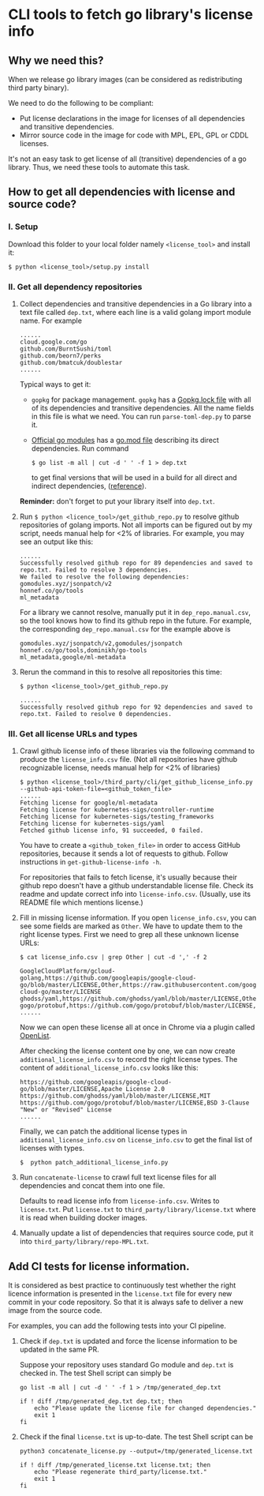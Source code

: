 # CLI tools to fetch go library's license info

## Why we need this?

When we release go library images (can be considered as redistributing third
party binary).

We need to do the following to be compliant:
* Put license declarations in the image for licenses of all dependencies and transitive dependencies.
* Mirror source code in the image for code with MPL, EPL, GPL or CDDL licenses.

It's not an easy task to get license of all (transitive) dependencies of a go
library. Thus, we need these tools to automate this task.

## How to get all dependencies with license and source code?

### I. Setup
Download this folder to your local folder namely `<license_tool>` and install it:
```
$ python <license_tool>/setup.py install
```

### II. Get all dependency repositories
1. Collect dependencies and transitive dependencies in a Go library into a text file called `dep.txt`, where each line is a valid golang import module name. For example
    ```
    ......
    cloud.google.com/go
    github.com/BurntSushi/toml
    github.com/beorn7/perks
    github.com/bmatcuk/doublestar
    ......
    ```

    Typical ways to get it:
    * `gopkg` for package management. `gopkg` has a [Gopkg.lock file](https://github.com/argoproj/argo/blob/master/Gopkg.lock)
    with all of its dependencies and transitive dependencies. All the name fields in this file is what we need. You can run `parse-toml-dep.py` to parse it.
    * [Official go modules](https://blog.golang.org/using-go-modules) has a [go.mod file](https://github.com/minio/minio/blob/master/go.mod) describing its direct dependencies. Run command

        ```$ go list -m all | cut -d ' ' -f 1 > dep.txt```

        to get final versions that will be used in a build for all direct and indirect dependencies, ([reference](https://github.com/golang/go/wiki/Modules#daily-workflow)).

    **Reminder:** don't forget to put your library itself into `dep.txt`.
2. Run `$ python <licence_tool>/get_github_repo.py` to resolve github repositories of golang imports. Not all imports can be figured out by my script, needs manual help for <2% of libraries. For example, you may see an output like this:
    ```
    ......
    Successfully resolved github repo for 89 dependencies and saved to repo.txt. Failed to resolve 3 dependencies.
    We failed to resolve the following dependencies:
    gomodules.xyz/jsonpatch/v2
    honnef.co/go/tools
    ml_metadata
    ```

    For a library we cannot resolve, manually put it in `dep_repo.manual.csv`, so the tool knows how to find its github repo in the future. For example, the corresponding `dep_repo.manual.csv` for the example above is
    ```
    gomodules.xyz/jsonpatch/v2,gomodules/jsonpatch
    honnef.co/go/tools,dominikh/go-tools
    ml_metadata,google/ml-metadata
    ```
 3. Rerun the command in this to resolve all repositories this time:
    ```
    $ python <license_tool>/get_github_repo.py

    ......
    Successfully resolved github repo for 92 dependencies and saved to repo.txt. Failed to resolve 0 dependencies.
    ```

### III. Get all license URLs and types

1.  Crawl github license info of these libraries via the following command to produce the `license_info.csv` file. (Not all repositories have github recognizable license, needs manual help for <2% of libraries)
    ```
    $ python <license_tool>/third_party/cli/get_github_license_info.py --github-api-token-file=<github_token_file>
    ......
    Fetching license for google/ml-metadata
    Fetching license for kubernetes-sigs/controller-runtime
    Fetching license for kubernetes-sigs/testing_frameworks
    Fetching license for kubernetes-sigs/yaml
    Fetched github license info, 91 succeeded, 0 failed.
    ```
    You have to create a `<github_token_file>` in order to access GitHub repositories, because it sends a lot of requests to github. Follow instructions in `get-github-license-info -h`.

    For repositories that fails to fetch license, it's usually because their github repo
    doesn't have a github understandable license file. Check its readme and
    update correct info into `license-info.csv`. (Usually, use its README file which mentions license.)

2. Fill in missing license information. If you open `license_info.csv`, you can see some fields are marked as `Other`. We have to update them to the right license types. First we need to grep all these unknown license URLs:
    ```
    $ cat license_info.csv | grep Other | cut -d ',' -f 2

    GoogleCloudPlatform/gcloud-golang,https://github.com/googleapis/google-cloud-go/blob/master/LICENSE,Other,https://raw.githubusercontent.com/googleapis/google-cloud-go/master/LICENSE
    ghodss/yaml,https://github.com/ghodss/yaml/blob/master/LICENSE,Other,https://raw.githubusercontent.com/ghodss/yaml/master/LICENSE
    gogo/protobuf,https://github.com/gogo/protobuf/blob/master/LICENSE,Other,https://raw.githubusercontent.com/gogo/protobuf/master/LICENSE
    ......
    ```

    Now we can open these license all at once in Chrome via a plugin called [OpenList](https://chrome.google.com/webstore/detail/openlist/nkpjembldfckmdchbdiclhfedcngbgnl?hl=en).

    After checking the license content one by one, we can now create `additional_license_info.csv` to record the right license types. The content  of `additional_license_info.csv` looks like this:
    ```
    https://github.com/googleapis/google-cloud-go/blob/master/LICENSE,Apache License 2.0
    https://github.com/ghodss/yaml/blob/master/LICENSE,MIT
    https://github.com/gogo/protobuf/blob/master/LICENSE,BSD 3-Clause "New" or "Revised" License
    ......
    ```

    Finally, we can patch the additional license types in `additional_license_info.csv` on `license_info.csv` to get the final list of licenses with types.

    ```
    $  python patch_additional_license_info.py
    ```


3. Run `concatenate-license` to crawl full text license files for all dependencies and concat them into one file.

    Defaults to read license info from `license-info.csv`. Writes to `license.txt`.
    Put `license.txt` to `third_party/library/license.txt` where it is read when building docker images.
4. Manually update a list of dependencies that requires source code, put it into `third_party/library/repo-MPL.txt`.

## Add CI tests for license information.
It is considered as best practice to continuously test whether the right licence information is presented in the `license.txt` file for every new commit in your code repository. So that it is always safe to deliver a new image from the source code.

For examples, you can add the following tests into your CI pipeline.

1. Check if `dep.txt` is updated and force the license information to be updated in the same PR.

    Suppose your repository uses standard Go module and `dep.txt` is checked in. The test Shell script can simply be
    ```
    go list -m all | cut -d ' ' -f 1 > /tmp/generated_dep.txt

    if ! diff /tmp/generated_dep.txt dep.txt; then
        echo "Please update the license file for changed dependencies."
        exit 1
    fi
    ```

2. Check if the final `license.txt` is up-to-date. The test Shell script can be
    ```
    python3 concatenate_license.py --output=/tmp/generated_license.txt

    if ! diff /tmp/generated_license.txt license.txt; then
        echo "Please regenerate third_party/license.txt."
        exit 1
    fi
    ```
